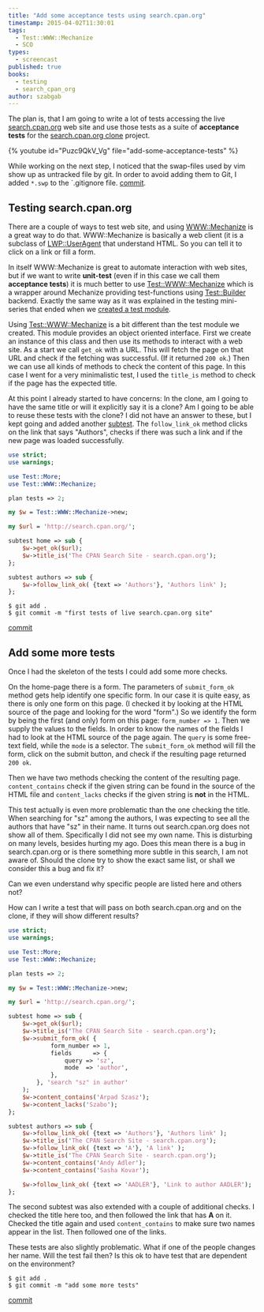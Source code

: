 ```yaml
---
title: "Add some acceptance tests using search.cpan.org"
timestamp: 2015-04-02T11:30:01
tags:
  - Test::WWW::Mechanize
  - SCO
types:
  - screencast
published: true
books:
  - testing
  - search_cpan_org
author: szabgab
---
```



The plan is, that I am going to write a lot of tests accessing the live [search.cpan.org](http://search.cpan.org/) web site and use those
tests as a suite of <b>acceptance tests</b> for the [search.cpan.org clone](/search-cpan-org) project.


{% youtube id="Puzc9QkV_Vg" file="add-some-acceptance-tests" %}

While working on the next step, I noticed that the swap-files used by vim show up as untracked file by git. In order to avoid adding
them to Git, I added `*.swp` to the `.gitignore file. [commit](https://github.com/szabgab/MetaCPAN-SCO/commit/a87232f428308f93b45ab70009d3254cde77f9cb).

## Testing search.cpan.org

There are a couple of ways to test web site, and using [WWW::Mechanize](https://metacpan.org/pod/WWW::Mechanize)
is a great way to do that. WWW::Mechanize is basically a web client (it is a subclass of [LWP::UserAgent](https://metacpan.org/pod/LWP::UserAgent)
that understand HTML. So you can tell it to click on a link or fill a form.

In itself WWW::Mechanize is great to automate interaction with web sites, but if we want to write <b>unit-test</b> (even if in this case we call them <b>acceptance tests</b>)
it is much better to use [Test::WWW::Mechanize](https://metacpan.org/pod/Test::WWW::Mechanize) which is a wrapper around Mechanize providing test-functions
using [Test::Builder](https://metacpan.org/pod/Test::Builder) backend. Exactly the same way as it was explained in the testing mini-series that ended
when we [created a test module](/is-any-create-test-module).


Using [Test::WWW::Mechanize](https://metacpan.org/pod/Test::WWW::Mechanize) is a bit different than the test module we created. This module provides an object
oriented interface. First we create an instance of this class and then use its methods to interact with a web site. As a start we call `get_ok` with a URL.
This will fetch the page on that URL and check if the fetching was successful. (If it returned `200 ok`.) Then we can use all kinds of methods
to check the content of this page. In this case I went for a very minimalistic test, I used the `title_is` method to check if the page has the expected title.

At this point I already started to have concerns: In the clone, am I going to have the same title or will it explicitly say it is a clone? Am I going to
be able to reuse these tests with the clone? I did not have an answer to these, but I kept going and added another
[subtest](/subtest). The `follow_link_ok` method clicks on the link that says "Authors", checks if there was such a link and
if the new page was loaded successfully.

```perl
use strict;
use warnings;

use Test::More;
use Test::WWW::Mechanize;

plan tests => 2;

my $w = Test::WWW::Mechanize->new;

my $url = 'http://search.cpan.org/';

subtest home => sub {
    $w->get_ok($url);
    $w->title_is('The CPAN Search Site - search.cpan.org');
};

subtest authors => sub {
    $w->follow_link_ok( {text => 'Authors'}, 'Authors link' );
};
```

```
$ git add .
$ git commit -m "first tests of live search.cpan.org site"
```

[commit](https://github.com/szabgab/MetaCPAN-SCO/commit/9f6dba883c3263ae744d546a9b8485595386719e)


## Add some more tests


Once I had the skeleton of the tests  I could add some more checks.

On the home-page there is a form. The parameters of `submit_form_ok` method gets help identify one specific form.
In our case it is quite easy, as there is only one form on this page. (I checked it by looking at the HTML source of
the page and looking for the word "form".) So we identify the form by being the first (and only) form on this page:
`form_number => 1`. Then we supply the values to the fields. In order to know the names of the fields I had
to look at the HTML source of the page again. The `query` is some free-text field, while the `mode` is a
selector. The `submit_form_ok` method will fill the form, click on the submit button, and check if the
resulting page returned `200 ok`.

Then we have two methods checking the content of the resulting page. `content_contains` check if the given string
can be found in the source of the HTML file and `content_lacks` checks if the given string is <b>not</b> in the HTML.

This test actually is even more problematic than the one checking the title. When searching for "sz" among the authors,
I was expecting to see all the authors that have "sz" in their name. It turns out search.cpan.org does not show all of them.
Specifically I did not see my own name. This is disturbing on many levels, besides hurting my ago. Does this mean there is a
bug in search.cpan.org or is there something more subtle in this search, I am not aware of. Should the clone try to
show the exact same list, or shall we consider this a bug and fix it?

Can we even understand why specific people are listed here and others not?

How can I write a test that will pass on both search.cpan.org and on the clone, if they will show different results?

```perl
use strict;
use warnings;

use Test::More;
use Test::WWW::Mechanize;

plan tests => 2;

my $w = Test::WWW::Mechanize->new;

my $url = 'http://search.cpan.org/';

subtest home => sub {
    $w->get_ok($url);
    $w->title_is('The CPAN Search Site - search.cpan.org');
    $w->submit_form_ok( {
            form_number => 1,
            fields      => {
                query => 'sz',
                mode  => 'author', 
            },
        }, 'search "sz" in author'
    );
    $w->content_contains('Arpad Szasz');
    $w->content_lacks('Szabo');
};

subtest authors => sub {
    $w->follow_link_ok( {text => 'Authors'}, 'Authors link' );
    $w->title_is('The CPAN Search Site - search.cpan.org');
    $w->follow_link_ok( {text => 'A'}, 'A link' );
    $w->title_is('The CPAN Search Site - search.cpan.org');
    $w->content_contains('Andy Adler');
    $w->content_contains('Sasha Kovar');

    $w->follow_link_ok( {text => 'AADLER'}, 'Link to author AADLER');
};
```

The second subtest was also extended with a couple of additional checks.
I checked the title here too, and then followed the link that has <b>A</b> on it. Checked the title again
and used `content_contains` to make sure two names appear in the list. Then followed one of the links.

These tests are also slightly problematic. What if one of the people changes her name. Will the test fail then?
Is this ok to have test that are dependent on the environment?

```
$ git add .
$ git commit -m "add some more tests"
```

[commit](https://github.com/szabgab/MetaCPAN-SCO/commit/0a6b97396145f8a109ee3647f2aa5b3e9200892e)


